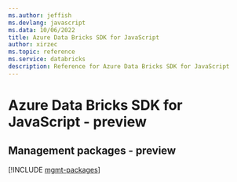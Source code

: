 ```yaml
---
ms.author: jeffish
ms.devlang: javascript
ms.data: 10/06/2022
title: Azure Data Bricks SDK for JavaScript
author: xirzec
ms.topic: reference
ms.service: databricks
description: Reference for Azure Data Bricks SDK for JavaScript
---
```

# Azure Data Bricks SDK for JavaScript - preview

## Management packages - preview
[!INCLUDE [mgmt-packages](data-bricks-mgmt-index.md)]